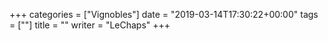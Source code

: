 +++
categories = ["Vignobles"]
date = "2019-03-14T17:30:22+00:00"
tags = [""] 
title = ""
writer = "LeChaps"
+++

